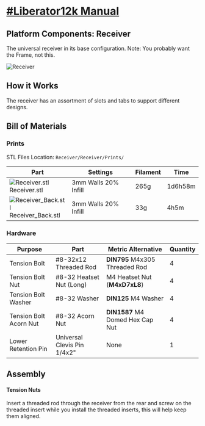 # [\#Liberator12k Manual](README.md)

## Platform Components: Receiver

The universal receiver in its base configuration. Note: You probably want the Frame, not this.

![Receiver](Receiver.jpg)

## How it Works

The receiver has an assortment of slots and tabs to support different designs.

## Bill of Materials

### Prints
STL Files Location: `Receiver/Receiver/Prints/`

| Part                                                                              | Settings              | Filament | Time     |
|-----------------------------------------------------------------------------------|-----------------------|----------|----------|
| ![Receiver.stl](Lower/Prints/Receiver_thumb.jpg)<br>Receiver.stl                  | 3mm Walls 20% Infill  | 265g     | 1d6h58m  |
| ![Receiver_Back.stl](Lower/Prints/Receiver_Back_thumb.jpg)<br>Receiver_Back.stl   | 3mm Walls 20% Infill  | 33g      | 4h5m     |

### Hardware

| Purpose                | Part                        | Metric Alternative               | Quantity |
|------------------------|-----------------------------|----------------------------------|----------|
| Tension Bolt           | #8-32x12 Threaded Rod       | **DIN795** M4x305 Threaded Rod   | 4        |
| Tension Bolt Nut       | #8-32 Heatset Nut (Long)    | M4 Heatset Nut (**M4xD7xL8**)    | 4        |
| Tension Bolt Washer    | #8-32 Washer                | **DIN125** M4 Washer             | 4        |
| Tension Bolt Acorn Nut | #8-32 Acorn Nut             | **DIN1587** M4 Domed Hex Cap Nut | 4        |
| Lower Retention Pin    | Universal Clevis Pin 1/4x2" | None                             | 1        |

## Assembly

#### Tension Nuts

Insert a threaded rod through the receiver from the rear and screw on the threaded insert while you install the threaded
inserts, this will help keep them aligned.
